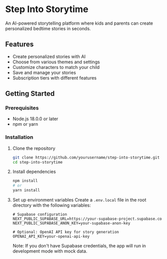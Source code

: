 # Step Into Storytime

An AI-powered storytelling platform where kids and parents can create personalized bedtime stories in seconds.

## Features

- Create personalized stories with AI
- Choose from various themes and settings
- Customize characters to match your child
- Save and manage your stories
- Subscription tiers with different features

## Getting Started

### Prerequisites

- Node.js 18.0.0 or later
- npm or yarn

### Installation

1. Clone the repository
   ```bash
   git clone https://github.com/yourusername/step-into-storytime.git
   cd step-into-storytime
   ```

2. Install dependencies
   ```bash
   npm install
   # or
   yarn install
   ```

3. Set up environment variables
   Create a `.env.local` file in the root directory with the following variables:
   ```
   # Supabase configuration
   NEXT_PUBLIC_SUPABASE_URL=https://your-supabase-project.supabase.co
   NEXT_PUBLIC_SUPABASE_ANON_KEY=your-supabase-anon-key

   # Optional: OpenAI API key for story generation
   OPENAI_API_KEY=your-openai-api-key
   ```

   Note: If you don't have Supabase credentials, the app will run in development mode with mock data.

